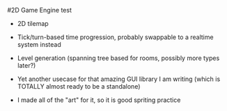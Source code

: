 #2D Game Engine test

* 2D tilemap

* Tick/turn-based time progression, probably swappable to a realtime system instead

* Level generation (spanning tree based for rooms, possibly more types later?)

* Yet another usecase for that amazing GUI library I am writing (which is TOTALLY almost ready to be a standalone)

* I made all of the "art" for it, so it is good spriting practice
